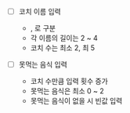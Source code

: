 - [ ] 코치 이름 입력

  - , 로 구분
  - 각 이름의 길이는 2 ~ 4
  - 코치 수는 최소 2, 최 5

- [ ] 못먹는 음식 입력

  - 코치 수만큼 입력 횟수 증가
  - 못먹는 음식은 최소 0 ~ 2
  - 못먹는 음식이 없을 시 빈값 입력
